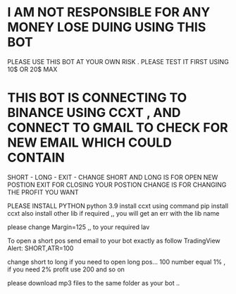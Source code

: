 # I AM NOT RESPONSIBLE  FOR ANY MONEY LOSE DUING USING THIS BOT
PLEASE USE THIS BOT AT YOUR OWN RISK . PLEASE TEST IT FIRST USING 10$ OR 20$ MAX


# THIS BOT IS CONNECTING TO BINANCE USING CCXT , AND CONNECT TO GMAIL TO CHECK FOR NEW EMAIL WHICH COULD CONTAIN
SHORT - LONG - EXIT - CHANGE 
SHORT AND LONG IS FOR OPEN NEW POSTION
EXIT FOR CLOSING YOUR POSTION
CHANGE IS FOR CHANGING THE PROFIT YOU WANT 

PLEASE INSTALL PYTHON python 3.9
install ccxt using command  pip install  ccxt
also install other lib if required  ,, you will get an err with the lib name

please change Margin=125 ,, to your required lav

To open a short pos send email to your bot exactly as follow
TradingView Alert: SHORT,ATR=100

change short to long if you need to open long pos... 100 number equal 1% , if you need 2% profit use 200 and so on

please download mp3 files to the same folder as your bot ..


